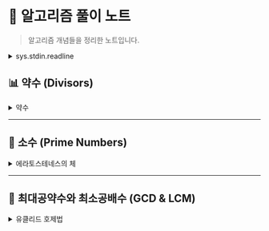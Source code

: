 # 🧮 알고리즘 풀이 노트

> 알고리즘 개념들을 정리한 노트입니다.

<details>
<summary>sys.stdin.readline</summary>

### 📝 핵심 개념
- `sys.stdin.readline()`은 Python의 기본 `input()` 함수보다 빠른 입력 방식입니다.
- 대량의 데이터를 처리하는 알고리즘 문제에서 시간 초과를 방지하는 핵심 기법입니다.
- 코딩 테스트에서 입력이 많은 문제는 반드시 이 방식을 사용해야 합니다.

### ⚡ 빠른 이유
1. **버퍼링 방식의 차이**:
    - `sys.stdin.readline()`은 OS 레벨의 버퍼에서 직접 데이터를 가져옵니다.
    - `input()`은 내부적으로 `readline()`을 호출한 후 추가 처리 과정을 거칩니다.

2. **최소한의 처리**:
    - `input()`은 프롬프트 출력, 개행 문자 제거 등 추가 작업을 수행합니다.
    - `sys.stdin.readline()`은 이러한 추가 처리 없이 한 줄을 그대로 가져옵니다.

3. **저수준 최적화**:
    - `sys.stdin.readline()`은 더 저수준(low-level)의 함수로 오버헤드가 적습니다.
    - 대용량 입력 처리에서 성능 차이가 두드러집니다.

### 🔍 사용 방법
```python
import sys

# 한 줄 입력받기
n = int(sys.stdin.readline())

# 공백으로 구분된 정수 입력받기
a, b = map(int, sys.stdin.readline().split())

# 여러 줄 입력받기
data = [int(sys.stdin.readline()) for _ in range(n)]

# 주의: 개행문자(\n)가 포함되므로 필요시 제거
s = sys.stdin.readline().rstrip()
```

</details>




<h2>📊 약수 (Divisors)</h2>
<details> <summary>약수</summary>

### 📝 핵심 개념
- **N의 배수는 항상 N의 약수를 가진다.**
- N 이하의 자연수에서 K를 약수로 가지는 개수는 `N/K`이다.

### 📈 예시: 1~10까지의 약수 분석

| 숫자 | 약수가 되는 수 | 개수 |
|:----:|:--------------|:----:|
| 1    | 1, 2, 3, 4, 5, 6, 7, 8, 9, 10 | 10개 |
| 2    | 2, 4, 6, 8, 10 | 5개 |
| 3    | 3, 6, 9 | 3개 |
| 4    | 4, 8 | 2개 |
| 5    | 5, 10 | 2개 |
| 6    | 6 | 1개 |
| 7    | 7 | 1개 |
| 8    | 8 | 1개 |
| 9    | 9 | 1개 |
| 10   | 10 | 1개 |

### 🧮 계산 방법
`f(1) + f(2) + ... + f(N)`을 계산할 때:
- 1은 총 N/1번 등장
- 2는 총 N/2번 등장
- 3은 총 N/3번 등장
- ...

### 🔢 공식
N은 초기값, K는 N 이하의 숫자(1~N)일 때:
- 약수의 합: `(N // K) * K`이다.

### 🔍 10 이하의 수 경우
```
1은 1, 2, 3, 4, 5, 6, 7, 8, 9, 10의 약수입니다. (10개)
2는 2, 4, 6, 8, 10의 약수입니다. (5개)
3은 3, 6, 9의 약수입니다. (3개)
4는 4, 8의 약수입니다. (2개)
5는 5, 10의 약수입니다. (2개)
6은 6의 약수입니다. (1개)
7은 7의 약수입니다. (1개)
8은 8의 약수입니다. (1개)
9는 9의 약수입니다. (1개)
10은 10의 약수입니다. (1개)
```

f(1) + f(2) + ... + f(10)을 계산할 때, 1은 총 10번, 2는 총 5번, 3은 총 3번, ... 이런 식으로 더해집니다. 즉, k가 N 이하의 수들의 약수로 몇 번 등장하는지를 세면 됩니다.

N은 초기값, K는 N이하의 숫자 (1~N)
-  (N // K) * K

</details>

---

<h2>🔢 소수 (Prime Numbers)</h2>

<details> <summary>에라토스테네스의 체</summary>

### 📝 소수(Prime Number)
소수는 1과 자기 자신만을 약수로 가지는 1보다 큰 자연수입니다.

### 🧩 에라토스테네스의 체 (Sieve of Eratosthenes)
에라토스테네스의 체는 특정 범위 내의 모든 소수를 찾는 효율적인 알고리즘입니다.

#### 원리
1. 2부터 n까지의 모든 수를 나열합니다.
2. 아직 지워지지 않은 수 중 가장 작은 수(처음에는 2)를 소수로 채택합니다.
3. 해당 소수의 배수를 모두 지웁니다.
4. 2~3 과정을 반복합니다.

#### 구현 방법
```python
def eratos(n=1000):
    # 0, 1은 소수가 아니므로 False로 처리
    num = [False, False] + [True] * (n - 1)

    prime = []
    for i in range(2, n + 1): # 2부터 n까지
        if num[i]: # 소수인 경우
            prime.append(i) # 소수 리스트에 추가
            for j in range(2 * i, n + 1, i): # 소수의 배수는 소수가 아니므로 False로 처리
                num[j] = False
    return prime
```

#### 시간 복잡도
- ⏱️ O(N log log N): 일반적인 구현 시간 복잡도
- ⏱️ 특정 수가 소수인지만 판별할 때는 O(√N)의 방법이 더 효율적입니다.

#### 최적화 포인트
1. 최적화된 구현에서는 i의 제곱부터 시작해 배수를 지울 수 있습니다. (`for j in range(i*i, n+1, i)`)
2. n의 제곱근까지만 반복해도 됩니다. (`for i in range(2, int(n**0.5)+1)`)

#### 활용
- 특정 범위 내의 모든 소수를 찾는 문제
- 소인수분해
- 소수 관련 계산이 필요한 다양한 문제

💡 소수 판별만 필요한 경우, 해당 수의 제곱근까지만 나누어보는 간단한 방법으로 O(√N) 시간에 구현할 수 있습니다.
</details>

---

<h2>🔀 최대공약수와 최소공배수 (GCD & LCM)</h2>

<details> <summary>유클리드 호제법</summary>

### 📝 핵심 개념
- **최대공약수(GCD, Greatest Common Divisor)**: 두 수의 공통된 약수 중 가장 큰 수
- **최소공배수(LCM, Least Common Multiple)**: 두 수의 공통된 배수 중 가장 작은 수
- **유클리드 호제법**: 두 수의 최대공약수를 효율적으로 구하는 알고리즘

### 🧮 유클리드 호제법 원리
두 자연수 a, b에 대해 (a > b):
1. a를 b로 나눈 나머지를 r이라 하면, a와 b의 최대공약수는 b와 r의 최대공약수와 같다.
2. 이 과정을 반복하여 나머지가 0이 되었을 때 나누는 수가 최대공약수이다.

### 📈 구현 방법
```python
# 재귀를 이용한 방법
def gcd(a, b):
    return gcd(b, a % b) if a % b else b

# 반복문을 이용한 방법
def gcd_loop(a, b):
    while b:
        a, b = b, a % b
    return a
```

### 🔢 최소공배수 구하기
최소공배수는 두 수의 곱을 최대공약수로 나눈 값입니다.
```python
def lcm(a, b):
    return a * b // gcd(a, b)
```

### 🔍 예시
```
GCD(24, 16) 계산:
24 % 16 = 8
16 % 8 = 0
∴ GCD(24, 16) = 8

LCM(24, 16) 계산:
LCM = 24 * 16 / 8 = 48
```

### 📊 활용
- 분수의 약분
- 여러 수의 최대공약수/최소공배수 구하기
- 확장 유클리드 알고리즘 (ax + by = gcd(a,b) 형태의 해 구하기)
- 모듈러 역원 계산

### 💡 여러 수의 최대공약수와 최소공배수
- 여러 수의 최대공약수: 각 쌍의 최대공약수를 구하는 과정을 반복
- 여러 수의 최소공배수: 각 쌍의 최소공배수를 구하는 과정을 반복
</details>

<!-- 
여기에 새로운 알고리즘 개념을 추가할 수 있습니다.
아래 템플릿을 사용하세요:

---

<details>
<summary><h2>🏷️ 개념 이름 (English Name)</h2></summary>

### 📝 핵심 개념
- 개념 설명 1
- 개념 설명 2

### 🔍 예시/구현
```python
# 코드 예시
```

</details>
-->
